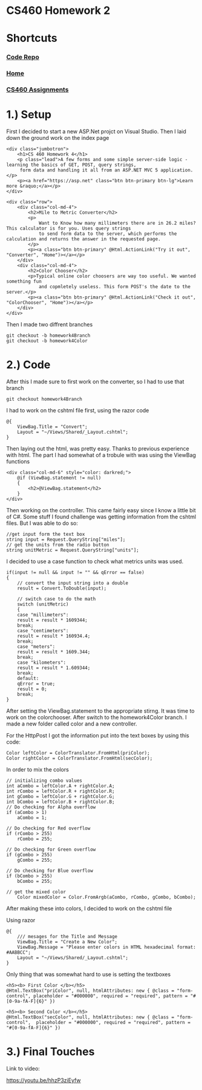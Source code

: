# CS460 Homework 2

# Shortcuts
### [Code Repo](https://github.com/joshua-martinez95/joshua-martinez95.github.io/tree/master/homework4) 
### [Home](../index.md) 
### [CS460 Assignments](portMain-cs460.md) 



# 1.) Setup
First I decided to start a new ASP.Net projct on Visual Studio.
Then I laid down the ground work on the index page

```
<div class="jumbotron">
    <h1>CS 460 Homework 4</h1>
    <p class="lead">A few forms and some simple server-side logic - learning the basics of GET, POST, query strings,
     form data and handling it all from an ASP.NET MVC 5 application.</p>
    <p><a href="https://asp.net" class="btn btn-primary btn-lg">Learn more &raquo;</a></p>
</div>

<div class="row">
    <div class="col-md-4">
        <h2>Mile to Metric Converter</h2>
        <p>
            Want to Know how many millimeters there are in 26.2 miles? This calculator is for you. Uses query strings
            to send form data to the server, which performs the calculation and returns the answer in the requested page.
        </p>
        <p><a class="btn btn-primary" @Html.ActionLink("Try it out", "Converter", "Home")></a></p>
    </div>
    <div class="col-md-4">
        <h2>Color Chooser</h2>
        <p>Typical online color choosers are way too useful. We wanted something fun 
            and copmletely useless. This form POST's the date to the server.</p>
        <p><a class="btn btn-primary" @Html.ActionLink("Check it out", "ColorChooser", "Home")></a></p>
    </div>
</div>
```

Then I made two diffrent branches

```
git checkout -b homework4Branch
git checkout -b homework4Color
```



# 2.) Code

After this I made sure to first work on the converter, so I had to use that branch

```
git checkout homework4Branch
```

I had to work on the cshtml file first, using the razor code
```
@{
    ViewBag.Title = "Convert";
    Layout = "~/Views/Shared/_Layout.cshtml";
}
```
Then laying out the html, was pretty easy. Thanks to previous experience with html. The part I had somewhat of a trobule with was using the ViewBag functions

```
<div class="col-md-6" style="color: darkred;">
    @if (ViewBag.statement != null)
    {
        <h2>@ViewBag.statement</h2>
    }
</div>
```

Then working on the controller. This came fairly easy since I know a little bit of C#.
Some stuff I found challenge was getting information from the cshtml files. But I was able to do so:
```
//get input form the text box
string input = Request.QueryString["miles"];
// get the units from the radio button
string unitMetric = Request.QueryString["units"];
```

I decided to use a case function to check what metrics units was used.
```
if(input != null && input != "" && qError == false)
{
    // convert the input string into a double
    result = Convert.ToDouble(input);

    // switch case to do the math
    switch (unitMetric)
    {
    case "millimeters":
    result = result * 1609344;
    break;
    case "centimeters":
    result = result * 160934.4;
    break;
    case "meters":
    result = result * 1609.344;
    break;
    case "kilometers":
    result = result * 1.609344;
    break;
    default:
    qError = true;
    result = 0;
    break;
}
```

After setting the ViewBag.statement to the appropriate stirng. It was time to work on the colorchooser.
After switch to the homework4Color branch. I made a new folder called color and a new controller.

For the HttpPost I got the information put into the text boxes by using this code: 

```
Color leftColor = ColorTranslator.FromHtml(priColor);
Color rightColor = ColorTranslator.FromHtml(secColor);
```

In order to mix the colors
```
// initializing combo values
int aCombo = leftColor.A + rightColor.A;
int rCombo = leftColor.R + rightColor.R;
int gCombo = leftColor.G + rightColor.G;
int bCombo = leftColor.B + rightColor.B;
// Do checking for Alpha overflow
if (aCombo > 1)
    aCombo = 1;

// Do checking for Red overflow
if (rCombo > 255)
    rCombo = 255;

// Do checking for Green overflow
if (gCombo > 255)
    gCombo = 255;

// Do checking for Blue overflow
if (bCombo > 255)
    bCombo = 255;
                
// get the mixed color
    Color mixedColor = Color.FromArgb(aCombo, rCombo, gCombo, bCombo);
```
After making these into colors, I decided to work on the cshtml file

Using razor
```
@{
    /// mesages for the Title and Message
    ViewBag.Title = "Create a New Color";
    ViewBag.Message = "Please enter colors in HTML hexadecimal format: #AABBCC";
    Layout = "~/Views/Shared/_Layout.cshtml";
}
```
Only thing that was somewhat hard to use is setting the textboxes

```
<h5><b> First Color </b></h5>
@Html.TextBox("priColor", null, htmlAttributes: new { @class = "form-control", placeholder = "#000000", required = "required", pattern = "#[0-9a-fA-F]{6}" })

<h5><b> Second Color </b></h5>
@Html.TextBox("secColor", null, htmlAttributes: new { @class = "form-control",  placeholder = "#000000", required = "required", pattern = "#[0-9a-fA-F]{6}" })
```

# 3.) Final Touches
Link to video:

https://youtu.be/hhzP3ziEyfw